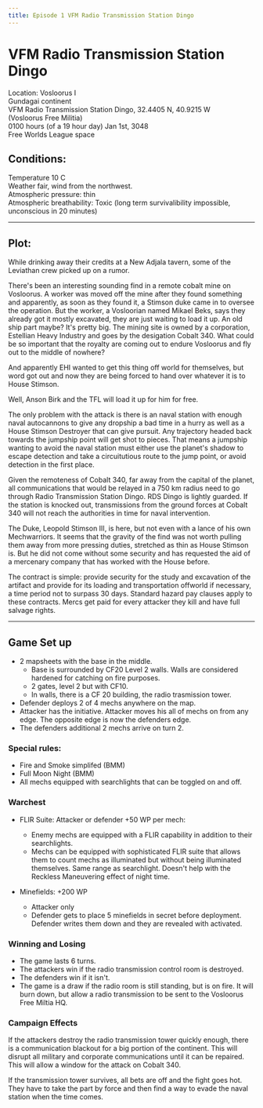 ```yaml
---
title: Episode 1 VFM Radio Transmission Station Dingo
---
```


# VFM Radio Transmission Station Dingo
Location: Vosloorus I  
Gundagai continent  
VFM Radio Transmission Station Dingo, 32.4405 N, 40.9215 W  
(Vosloorus Free Militia)  
0100 hours (of a 19 hour day) Jan 1st, 3048  
Free Worlds League space  

## Conditions:
Temperature 10 C  
Weather fair, wind from the northwest.  
Atmospheric pressure: thin  
Atmospheric breathability: Toxic (long term survivalibility impossible, unconscious in 20 minutes)  

---

## Plot:

While drinking away their credits at a New Adjala tavern, some of the Leviathan crew picked up on a rumor.  

There's been an interesting sounding find in a remote cobalt mine on Vosloorus. A worker was moved off the mine after they found something and apparently, as soon as they found it, a Stimson duke came in to oversee the operation. But the worker, a Vosloorian named Mikael Beks, says they already got it mostly excavated, they are just waiting to load it up. An old ship part maybe? It's pretty big. The mining site is owned by a corporation, Estellian Heavy Industry and goes by the desigation Cobalt 340. What could be so  important that the royalty are coming out to endure Vosloorus and fly out to the middle of nowhere?

And apparently EHI wanted to get this thing off world for themselves, but word got out and now they are being forced to hand over whatever it is to House Stimson.

Well, Anson Birk and the TFL will load it up for him for free. 

The only problem with the attack is there is an naval station with enough naval autocannons to give any dropship a bad time in a hurry as well as a House Stimson Destroyer that can give pursuit. Any trajectory headed back towards the jumpship point will get shot to pieces. That means a jumpship wanting to avoid the naval station must either use the planet's shadow to escape detection and take a circuitutious route to the jump point, or avoid detection in the first place.

Given the remoteness of Cobalt 340, far away from the capital of the planet, all communications that would be relayed in a 750 km radius need to go through Radio Transmission Station Dingo. RDS Dingo is lightly guarded. If the station is knocked out, transmissions from the ground forces at Cobalt 340 will not reach the authorities in time for naval intervention.

The Duke, Leopold Stimson III, is here, but not even with a lance of his own Mechwarriors. It seems that the gravity of the find was not worth pulling them away from more pressing duties, stretched as thin as House Stimson is. But he did not come without some security and has requested the aid of a mercenary company that has worked with the House before. 

The contract is simple: provide security for the study and excavation of the artifact and provide for its loading and transportation offworld if necessary, a time period not to surpass 30 days. Standard hazard pay clauses apply to these contracts. Mercs get paid for every attacker they kill and have full salvage rights. 

---

## Game Set up
* 2 mapsheets with the base in the middle. 
	* Base is surrounded by CF20 Level 2 walls. Walls are considered hardened for catching on fire purposes.
	* 2 gates, level 2 but with CF10.
	* In walls, there is a CF 20 building, the radio trasmission tower. 
* Defender deploys 2 of 4 mechs anywhere on the map.
* Attacker has the initiative. Attacker moves his all of mechs on from any edge. The opposite edge is now the defenders edge. 
* The defenders additional 2 mechs arrive on turn 2.

### Special rules:
* Fire and Smoke simplifed (BMM)
* Full Moon Night (BMM)
* All mechs equipped with searchlights that can be toggled on and off.

### Warchest 
* FLIR Suite: Attacker or defender +50 WP per mech:
    - Enemy mechs are equipped with a FLIR capability in addition to their searchlights.
    - Mechs can be equipped with sophisticated FLIR suite that allows them to count mechs as illuminated but without being illuminated themselves. Same range as searchlight. Doesn't help with the Reckless Maneuvering effect of night time.

* Minefields: +200 WP
    * Attacker only
    * Defender gets to place 5 minefields in secret before deployment. Defender writes them down and they are revealed with activated.

### Winning and Losing
* The game lasts 6 turns. 
* The attackers win if the radio transmission control room is destroyed. 
* The defenders win if it isn't. 
* The game is a draw if the radio room is still standing, but is on fire. It will burn down, but allow a radio transmission to be sent to the Vosloorus Free Miltia HQ. 

### Campaign Effects
If the attackers destroy the radio transmission tower quickly enough, there is a communication blackout for a big portion of the continent. This will disrupt all military and corporate communications until it can be repaired. This will allow a window for the attack on Cobalt 340.  

If the transmission tower survives, all bets are off and the fight goes hot. They have to take the part by force and then find a way to evade the naval station when the time comes.